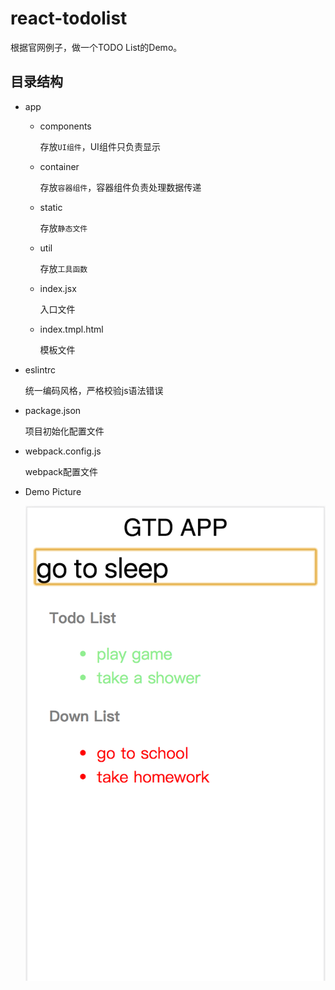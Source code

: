 # react-todolist
根据官网例子，做一个TODO List的Demo。

## 目录结构

- app
    - components
       
        存放`UI组件`，UI组件只负责显示
        
    - container
        
        存放`容器组件`，容器组件负责处理数据传递
    
    - static
    
        存放`静态文件`
    
    - util
        
        存放`工具函数`
        
    - index.jsx
    
        入口文件
        
    - index.tmpl.html
    
        模板文件

- eslintrc
    
    统一编码风格，严格校验js语法错误
    
- package.json

    项目初始化配置文件
    
- webpack.config.js

    webpack配置文件
    
- Demo Picture
    
    ![Demo Picture](./DemoPic.png)